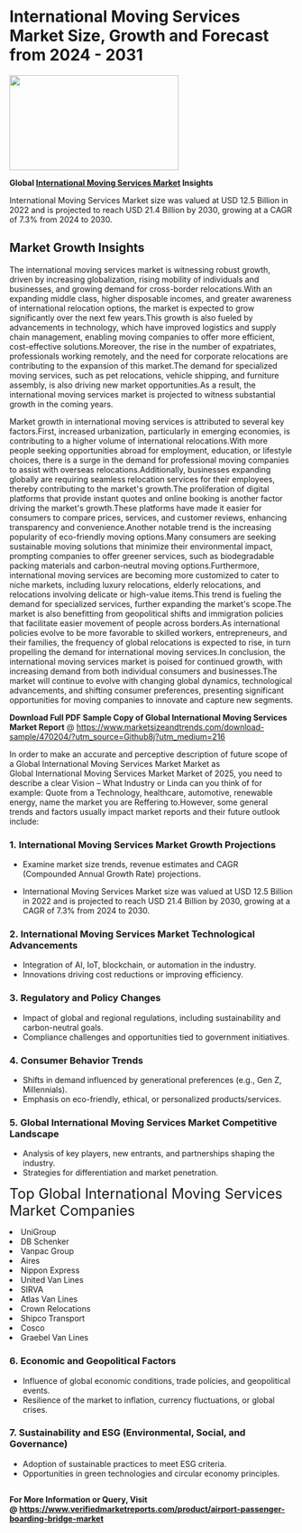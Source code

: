 <H1>International Moving Services Market Size, Growth and Forecast from 2024 - 2031</H1><img class="aligncenter size-medium wp-image-584254" src="https://thirdeyenews.in/wp-content/uploads/2024/09/Global-Market-Research-300x168.jpeg" alt="" width="300" height="168" /><p><strong>Global&nbsp;<a href="https://www.marketsizeandtrends.com/download-sample/470204/?utm_source=Github8j?utm_medium=216">International Moving Services Market</a> Insights</strong></p><p>International Moving Services Market size was valued at USD 12.5 Billion in 2022 and is projected to reach USD 21.4 Billion by 2030, growing at a CAGR of 7.3% from 2024 to 2030.</p><p><h2>Market Growth Insights</h2> <p>The international moving services market is witnessing robust growth, driven by increasing globalization, rising mobility of individuals and businesses, and growing demand for cross-border relocations.With an expanding middle class, higher disposable incomes, and greater awareness of international relocation options, the market is expected to grow significantly over the next few years.This growth is also fueled by advancements in technology, which have improved logistics and supply chain management, enabling moving companies to offer more efficient, cost-effective solutions.Moreover, the rise in the number of expatriates, professionals working remotely, and the need for corporate relocations are contributing to the expansion of this market.The demand for specialized moving services, such as pet relocations, vehicle shipping, and furniture assembly, is also driving new market opportunities.As a result, the international moving services market is projected to witness substantial growth in the coming years.</p> <p>Market growth in international moving services is attributed to several key factors.First, increased urbanization, particularly in emerging economies, is contributing to a higher volume of international relocations.With more people seeking opportunities abroad for employment, education, or lifestyle choices, there is a surge in the demand for professional moving companies to assist with overseas relocations.Additionally, businesses expanding globally are requiring seamless relocation services for their employees, thereby contributing to the market's growth.The proliferation of digital platforms that provide instant quotes and online booking is another factor driving the market's growth.These platforms have made it easier for consumers to compare prices, services, and customer reviews, enhancing transparency and convenience.Another notable trend is the increasing popularity of eco-friendly moving options.Many consumers are seeking sustainable moving solutions that minimize their environmental impact, prompting companies to offer greener services, such as biodegradable packing materials and carbon-neutral moving options.Furthermore, international moving services are becoming more customized to cater to niche markets, including luxury relocations, elderly relocations, and relocations involving delicate or high-value items.This trend is fueling the demand for specialized services, further expanding the market's scope.The market is also benefitting from geopolitical shifts and immigration policies that facilitate easier movement of people across borders.As international policies evolve to be more favorable to skilled workers, entrepreneurs, and their families, the frequency of global relocations is expected to rise, in turn propelling the demand for international moving services.In conclusion, the international moving services market is poised for continued growth, with increasing demand from both individual consumers and businesses.The market will continue to evolve with changing global dynamics, technological advancements, and shifting consumer preferences, presenting significant opportunities for moving companies to innovate and capture new segments.<p><span class=""><strong>Download Full PDF Sample Copy of Global International Moving Services Market Report</strong> @ <a href="https://www.marketsizeandtrends.com/download-sample/470204/?utm_source=Github8j?utm_medium=216" target="_blank">https://www.marketsizeandtrends.com/download-sample/470204/?utm_source=Github8j?utm_medium=216</a></span></p><p>In order to make an accurate and perceptive description of future scope of a Global&nbsp;International Moving Services Market Market as Global&nbsp;International Moving Services Market Market of 2025, you need to describe a clear Vision &ndash; What Industry or Linda can you think of for example: Quote from a Technology, healthcare, automotive, renewable energy, name the market you are Reffering to.However, some general trends and factors usually impact market reports and their future outlook include:</p><h3>1.&nbsp;<strong>International Moving Services Market Growth Projections</strong></h3><ul><li>Examine market size trends, revenue estimates and CAGR (Compounded Annual Growth Rate) projections.</li><li><p>International Moving Services Market size was valued at USD 12.5 Billion in 2022 and is projected to reach USD 21.4 Billion by 2030, growing at a CAGR of 7.3% from 2024 to 2030.</p></li></ul><h3>2.&nbsp;<strong>International Moving Services Market Technological Advancements</strong></h3><ul><li>Integration of AI, IoT, blockchain, or automation in the industry.</li><li>Innovations driving cost reductions or improving efficiency.</li></ul><h3>3.&nbsp;<strong>Regulatory and Policy Changes</strong></h3><ul><li>Impact of global and regional regulations, including sustainability and carbon-neutral goals.</li><li>Compliance challenges and opportunities tied to government initiatives.</li></ul><h3>4.&nbsp;<strong>Consumer Behavior Trends</strong></h3><ul><li>Shifts in demand influenced by generational preferences (e.g., Gen Z, Millennials).</li><li>Emphasis on eco-friendly, ethical, or personalized products/services.</li></ul><h3>5.&nbsp;<strong>Global International Moving Services Market Competitive Landscape</strong></h3><ul><li>Analysis of key players, new entrants, and partnerships shaping the industry.</li><li>Strategies for differentiation and market penetration.</li></ul><p data-pm-slice="1 1 []"><span style="color: inherit; font-family: inherit; font-size: 25px;">Top Global International Moving Services Market Companies</span></p><div class="" data-test-id=""><p><li>UniGroup</li><li> DB Schenker</li><li> Vanpac Group</li><li> Aires</li><li> Nippon Express</li><li> United Van Lines</li><li> SIRVA</li><li> Atlas Van Lines</li><li> Crown Relocations</li><li> Shipco Transport</li><li> Cosco</li><li> Graebel Van Lines</li></p></div><h3>6.&nbsp;<strong>Economic and Geopolitical Factors</strong></h3><ul><li>Influence of global economic conditions, trade policies, and geopolitical events.</li><li>Resilience of the market to inflation, currency fluctuations, or global crises.</li></ul><h3>7.&nbsp;<strong>Sustainability and ESG (Environmental, Social, and Governance)</strong></h3><ul><li>Adoption of sustainable practices to meet ESG criteria.</li><li>Opportunities in green technologies and circular economy principles.</li></ul><h2><strong style="font-size: 14px;">For More Information or Query, Visit @&nbsp;</strong><a style="background-color: #ffffff; font-size: 14px;" href="https://www.marketsizeandtrends.com/report/international-moving-services-market/" target="_blank">https://www.verifiedmarketreports.com/product/airport-passenger-boarding-bridge-market</a></h2>